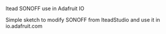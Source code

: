 Itead SONOFF use in  Adafruit IO

Simple sketch to modify SONOFF from IteadStudio and use it in io.adafruit.com

